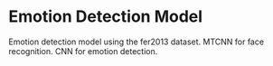 # Emotion Detection Model

Emotion detection model using the fer2013 dataset.
MTCNN for face recognition.
CNN for emotion detection.


